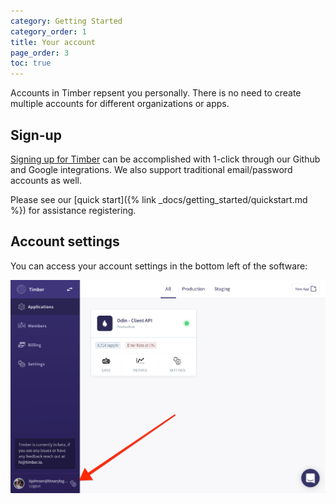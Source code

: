 ```yaml
---
category: Getting Started
category_order: 1
title: Your account
page_order: 3
toc: true
---
```


Accounts in Timber repsent you personally. There is no need to create multiple accounts
for different organizations or apps.


## Sign-up

[Signing up for Timber](https://app.timber.io) can be accomplished with 1-click through our
Github and Google integrations. We also support traditional email/password accounts as well.

Please see our [quick start]({% link _docs/getting_started/quickstart.md %}) for assistance
registering.


## Account settings

You can access your account settings in the bottom left of the software:


![Sign-up](/assets/img/docs/account-settings.png)
